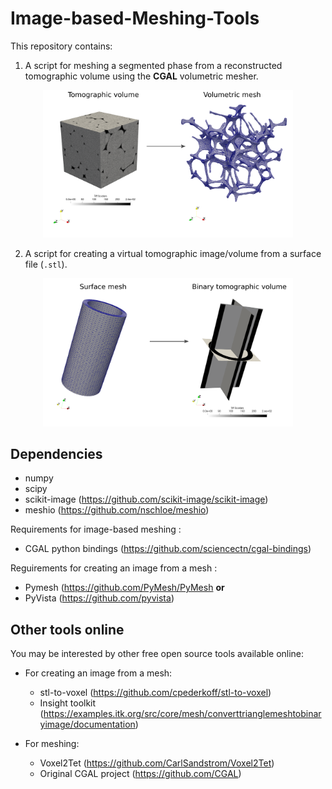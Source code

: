# Image-based-Meshing-Tools

This repository contains:
 
1. A script for meshing a segmented phase from a reconstructed tomographic volume using the **CGAL** volumetric mesher. 

<p align="center">
  <img src="readme-figures/imToMesh.png" width="400" title="hover text">
</p>
 
2. A script for creating a virtual tomographic image/volume from a surface file (`.stl`). 

<p align="center">
  <img src="readme-figures/meshToIm.png" width="400" title="hover text">
</p>


## Dependencies

- numpy
- scipy
- scikit-image (https://github.com/scikit-image/scikit-image)
- meshio (https://github.com/nschloe/meshio)

Requirements for image-based meshing :

 - CGAL python bindings (https://github.com/sciencectn/cgal-bindings) 

Reguirements for creating an image from a mesh :

 - Pymesh (https://github.com/PyMesh/PyMesh **or**
 - PyVista (https://github.com/pyvista)

 
## Other tools online 
You may be interested by other free open source tools available online:   

 - For creating an image from a mesh:   
   * stl-to-voxel (https://github.com/cpederkoff/stl-to-voxel) 
   * Insight toolkit (https://examples.itk.org/src/core/mesh/converttrianglemeshtobinaryimage/documentation)

 - For meshing:  
   * Voxel2Tet (https://github.com/CarlSandstrom/Voxel2Tet)  
   * Original CGAL project (https://github.com/CGAL)


